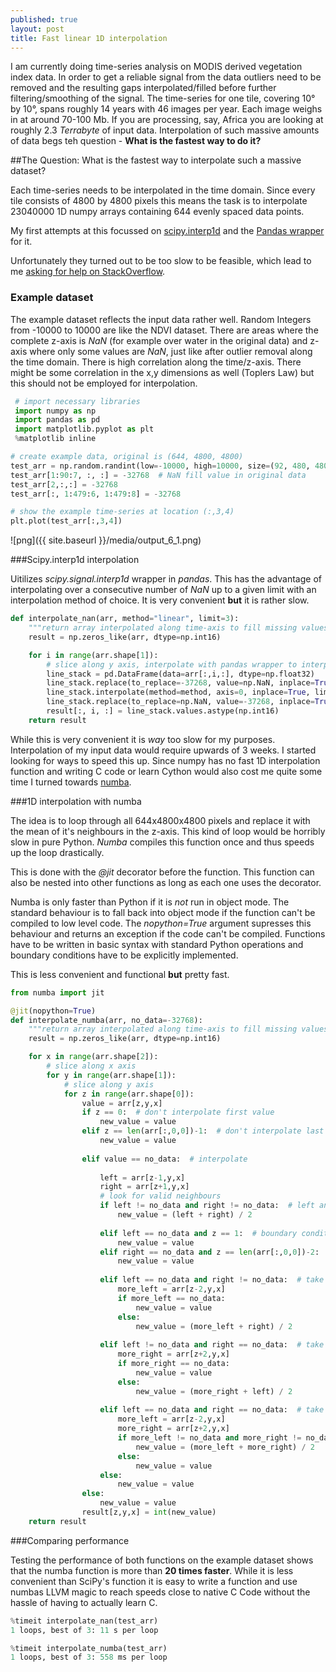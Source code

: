 ```yaml
---
published: true
layout: post
title: Fast linear 1D interpolation
---
```


I am currently doing time-series analysis on MODIS derived vegetation index data. In order to get a reliable signal from the data outliers need to be removed and the resulting gaps interpolated/filled before further filtering/smoothing of the signal. The time-series for one tile, covering 10° by 10°, spans roughly 14 years with 46 images per year. Each image weighs in at around 70-100 Mb. If you are processing, say, Africa you are looking at roughly 2.3 *Terrabyte* of input data. Interpolation of such massive amounts of data begs teh question - **What is the fastest way to do it?**

##The Question: What is the fastest way to interpolate such a massive dataset?

Each time-series needs to be interpolated in the time domain. Since every tile consists of 4800 by 4800 pixels this means the task is to interpolate 23040000 1D numpy arrays containing 644 evenly spaced data points.

My first attempts at this focussed on [scipy.interp1d](http://docs.scipy.org/doc/scipy-0.15.1/reference/generated/scipy.interpolate.interp1d.html) and the [Pandas wrapper](http://pandas-docs.github.io/pandas-docs-travis/missing_data.html#interpolation) for it.

Unfortunately they turned out to be too slow to be feasible, which lead to me [asking for help on StackOverflow](http://stackoverflow.com/questions/30910944/fast-1d-linear-np-nan-interpolation-over-large-3d-array).

### Example dataset
The example dataset reflects the input data rather well. Random Integers from -10000 to 10000 are like the NDVI dataset. There are areas where the complete z-axis is *NaN* (for example over water in the original data) and z-axis where only some values are *NaN*, just like after outlier removal along the time domain. There is high correlation along the time/z-axis. There might be some correlation in the x,y dimensions as well (Toplers Law) but this should not be employed for interpolation.

```python
 # import necessary libraries
 import numpy as np
 import pandas as pd
 import matplotlib.pyplot as plt
 %matplotlib inline

# create example data, original is (644, 4800, 4800)
test_arr = np.random.randint(low=-10000, high=10000, size=(92, 480, 480))
test_arr[1:90:7, :, :] = -32768  # NaN fill value in original data
test_arr[2,:,:] = -32768
test_arr[:, 1:479:6, 1:479:8] = -32768

# show the example time-series at location (:,3,4)
plt.plot(test_arr[:,3,4])
```

![png]({{ site.baseurl }}/media/output_6_1.png)


###Scipy.interp1d interpolation

Uitilizes *scipy.signal.interp1d* wrapper in *pandas*. This has the advantage of interpolating over a consecutive number of *NaN* up to a given limit with an interpolation method of choice.
It is very convenient **but** it is rather slow.

```python
def interpolate_nan(arr, method="linear", limit=3):
    """return array interpolated along time-axis to fill missing values"""
    result = np.zeros_like(arr, dtype=np.int16)

    for i in range(arr.shape[1]):
        # slice along y axis, interpolate with pandas wrapper to interp1d
        line_stack = pd.DataFrame(data=arr[:,i,:], dtype=np.float32)
        line_stack.replace(to_replace=-37268, value=np.NaN, inplace=True)
        line_stack.interpolate(method=method, axis=0, inplace=True, limit=limit)
        line_stack.replace(to_replace=np.NaN, value=-37268, inplace=True)
        result[:, i, :] = line_stack.values.astype(np.int16)
    return result
```

While this is very convenient it is *way* too slow for my purposes. Interpolation of my input data would require upwards of 3 weeks. I started looking for ways to speed this up. Since numpy has no fast 1D interpolation function and writing C code or learn Cython would also cost me quite some time I turned towards [numba](http://numba.pydata.org/).

###1D interpolation with numba

The idea is to loop through all 644x4800x4800 pixels and replace it with the mean of it's neighbours in the z-axis. This kind of loop would be horribly slow in pure Python. *Numba* compiles this function once and thus speeds up the loop drastically.

This is done with the *@jit* decorator before the function. This function can also be nested into other functions as long as each one uses the decorator.

Numba is only faster than Python if it is *not* run in object mode. The standard behaviour is to fall back into object mode if the function can't be compiled to low level code. The *nopython=True* argument supresses this behaviour and returns an exception if the code can't be compiled. Functions have to be written in basic syntax with standard Python operations and boundary conditions have to be explicitly implemented.

This is less convenient and functional **but** pretty fast.

```python
from numba import jit

@jit(nopython=True)
def interpolate_numba(arr, no_data=-32768):
    """return array interpolated along time-axis to fill missing values"""
    result = np.zeros_like(arr, dtype=np.int16)

    for x in range(arr.shape[2]):
        # slice along x axis
        for y in range(arr.shape[1]):
            # slice along y axis
            for z in range(arr.shape[0]):
                value = arr[z,y,x]
                if z == 0:  # don't interpolate first value
                    new_value = value
                elif z == len(arr[:,0,0])-1:  # don't interpolate last value
                    new_value = value
                    
                elif value == no_data:  # interpolate
                    
                    left = arr[z-1,y,x]
                    right = arr[z+1,y,x]
                    # look for valid neighbours
                    if left != no_data and right != no_data:  # left and right are valid
                        new_value = (left + right) / 2
                    
                    elif left == no_data and z == 1:  # boundary condition left
                        new_value = value
                    elif right == no_data and z == len(arr[:,0,0])-2:  # boundary condition right
                        new_value = value
                    
                    elif left == no_data and right != no_data:  # take second neighbour to the left
                        more_left = arr[z-2,y,x]
                        if more_left == no_data:
                            new_value = value
                        else:
                            new_value = (more_left + right) / 2
                    
                    elif left != no_data and right == no_data:  # take second neighbour to the right
                        more_right = arr[z+2,y,x]
                        if more_right == no_data:
                            new_value = value
                        else:
                            new_value = (more_right + left) / 2
                    
                    elif left == no_data and right == no_data:  # take second neighbour on both sides
                        more_left = arr[z-2,y,x]
                        more_right = arr[z+2,y,x]
                        if more_left != no_data and more_right != no_data:
                            new_value = (more_left + more_right) / 2
                        else:
                            new_value = value
                    else:
                        new_value = value
                else:
                    new_value = value
                result[z,y,x] = int(new_value)
    return result
```

###Comparing performance

Testing the performance of both functions on the example dataset shows that the numba function is more than **20 times faster**. While it is less convenient than SciPy's function it is easy to write a function and use numbas LLVM magic to reach speeds close to native C Code without the hassle of having to actually learn C.

```python
%timeit interpolate_nan(test_arr)
1 loops, best of 3: 11 s per loop

%timeit interpolate_numba(test_arr)
1 loops, best of 3: 558 ms per loop
 ```
